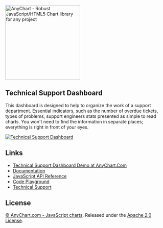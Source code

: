 [<img src="https://cdn.anychart.com/images/logo-transparent-segoe.png?2" width="234px" alt="AnyChart - Robust JavaScript/HTML5 Chart library for any project">](http://www.anychart.com)

## Technical Support Dashboard
This dashboard is designed to help to organize the work of a support department. Essential indicators, such as the number of overdue tickets, types of problems,  support engineers stats presented as simple to read charts. You won't need to find the information in separate places; everything is right in front of your eyes.  

[<img src="http://static.anychart.com/images/github/technical-support-dashboard.png" alt="Technical Support Dashboard">](http://anychart.com/solutions/technical-support-dashboard/)

## Links
* [Technical Support Dashboard Demo at AnyChart.Com]()
* [Documentation](https://docs.anychart.com)
* [JavaScript API Reference](https://api.anychart.com)
* [Code Playground](https://playground.anychart.com)
* [Technical Support](https://anychart.com/support)

## License
[© AnyChart.com - JavaScript charts](http://www.anychart.com). Released under the [Apache 2.0 License](https://github.com/anychart-solutions/technical-support-dashboard/blob/master/LICENSE).
